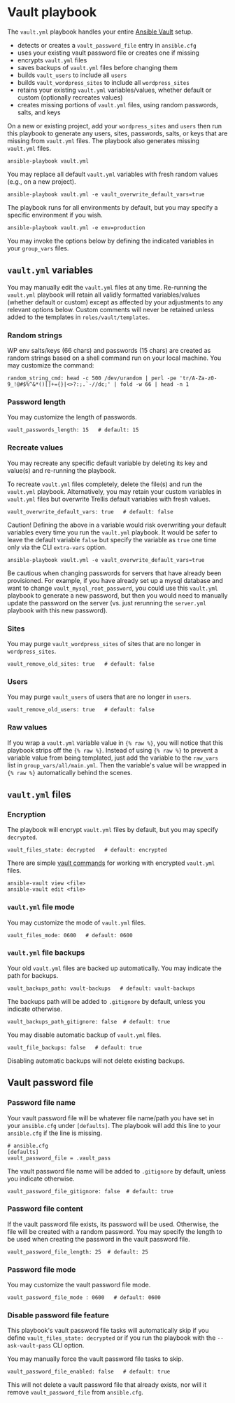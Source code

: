 # Vault playbook

The `vault.yml` playbook handles your entire [Ansible Vault](https://roots.io/trellis/docs/vault/) setup.
* detects or creates a `vault_password_file` entry in `ansible.cfg`
* uses your existing vault password file or creates one if missing
* encrypts `vault.yml` files
* saves backups of `vault.yml` files before changing them
* builds `vault_users` to include all `users`
* builds `vault_wordpress_sites` to include all `wordpress_sites`
* retains your existing `vault.yml` variables/values, whether default or custom (optionally recreates values)
* creates missing portions of `vault.yml` files, using random passwords, salts, and keys

On a new or existing project, add your `wordpress_sites` and `users` then run this playbook to generate any users, sites, passwords, salts, or keys that are missing from `vault.yml` files. The playbook also generates missing `vault.yml` files.
```
ansible-playbook vault.yml
```

You may replace all default `vault.yml` variables with fresh random values (e.g., on a new project).
```
ansible-playbook vault.yml -e vault_overwrite_default_vars=true
```

The playbook runs for all environments by default, but you may specify a specific environment if you wish.
```
ansible-playbook vault.yml -e env=production
```

You may invoke the options below by defining the indicated variables in your `group_vars` files.

## `vault.yml` variables

You may manually edit the `vault.yml` files at any time. Re-running the `vault.yml` playbook will retain all validly formatted variables/values (whether default or custom) except as affected by your adjustments to any relevant options below. Custom comments will never be retained unless added to the templates in `roles/vault/templates`.

### Random strings

WP env salts/keys (66 chars) and passwords (15 chars) are created as random strings based on a shell command run on your local machine. You may customize the command:
```
random_string_cmd: head -c 500 /dev/urandom | perl -pe 'tr/A-Za-z0-9_!@#$%^&*()[]+={}|<>?:;.`-//dc;' | fold -w 66 | head -n 1
```

### Password length

You may customize the length of passwords.
```
vault_passwords_length: 15   # default: 15
```

### Recreate values

You may recreate any specific default variable by deleting its key and value(s) and re-running the playbook.

To recreate `vault.yml` files completely, delete the file(s) and run the `vault.yml` playbook. Alternatively, you may retain your custom variables in `vault.yml` files but overwrite Trellis default variables with fresh values.
```
vault_overwrite_default_vars: true   # default: false
```
Caution! Defining the above in a variable would risk overwriting your default variables every time you run the `vault.yml` playbook. It would be safer to leave the default variable `false` but specify the variable as `true` one time only via the CLI `extra-vars` option.
```
ansible-playbook vault.yml -e vault_overwrite_default_vars=true
```

Be cautious when changing passwords for servers that have already been provisioned. For example, if you have already set up a mysql database and want to change `vault_mysql_root_password`, you could use this `vault.yml` playbook to generate a new password, but then you would need to manually update the password on the server (vs. just rerunning the `server.yml` playbook with this new password).

### Sites

You may purge `vault_wordpress_sites` of sites that are no longer in `wordpress_sites`.
```
vault_remove_old_sites: true   # default: false
```

### Users

You may purge `vault_users` of users that are no longer in `users`.
```
vault_remove_old_users: true   # default: false
```

### Raw values

If you wrap a `vault.yml` variable value in `{% raw %}`, you will notice that this playbook strips off the `{% raw %}`. Instead of using `{% raw %}` to prevent a variable value from being templated, just add the variable to the `raw_vars` list in `group_vars/all/main.yml`. Then the variable's value will be wrapped in `{% raw %}` automatically behind the scenes.

## `vault.yml` files

### Encryption

The playbook will encrypt `vault.yml` files by default, but you may specify `decrypted`.
```
vault_files_state: decrypted   # default: encrypted
```

There are simple [vault commands](https://roots.io/trellis/docs/vault/#other-vault-commands) for working with encrypted `vault.yml` files.
```
ansible-vault view <file>
ansible-vault edit <file>
```

### `vault.yml` file mode

You may customize the mode of `vault.yml` files.
```
vault_files_mode: 0600   # default: 0600
```

### `vault.yml` file backups

Your old `vault.yml` files are backed up automatically. You may indicate the path for backups.
```
vault_backups_path: vault-backups   # default: vault-backups
```

The backups path will be added to `.gitignore` by default, unless you indicate otherwise.
```
vault_backups_path_gitignore: false  # default: true
```

You may disable automatic backup of `vault.yml` files.
```
vault_file_backups: false   # default: true
```
Disabling automatic backups will not delete existing backups.

## Vault password file

### Password file name

Your vault password file will be whatever file name/path you have set in your `ansible.cfg` under `[defaults]`. The playbook will add this line to your `ansible.cfg` if the line is missing.
```
# ansible.cfg
[defaults]
vault_password_file = .vault_pass
```

The vault password file name will be added to `.gitignore` by default, unless you indicate otherwise.
```
vault_password_file_gitignore: false  # default: true
```

### Password file content

If the vault password file exists, its password will be used. Otherwise, the file will be created with a random password. You may specify the length to be used when creating the password in the vault password file.
```
vault_password_file_length: 25  # default: 25
```

### Password file mode

You may customize the vault password file mode.
```
vault_password_file_mode : 0600   # default: 0600
```

### Disable password file feature

This playbook's vault password file tasks will automatically skip if you define `vault_files_state: decrypted` or if you run the playbook with the `--ask-vault-pass` CLI option.

You may manually force the vault password file tasks to skip.
```
vault_password_file_enabled: false   # default: true
```
This will not delete a vault password file that already exists, nor will it remove `vault_password_file` from `ansible.cfg`.
